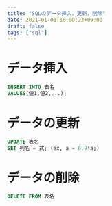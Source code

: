 ```yaml
---
title: "SQLのデータ挿入，更新，削除"
date: 2021-01-01T10:00:23+09:00
draft: false
tags: ["sql"] 
---
```

<!--more-->
# データ挿入
```sql
INSERT INTO 表名
VALUES(値1,値2,...);
```
# データの更新
```sql
UPDATE 表名
SET 列名 = 式; (ex, a = 0.9*a;)
```
# データの削除
```sql
DELETE FROM 表名
```